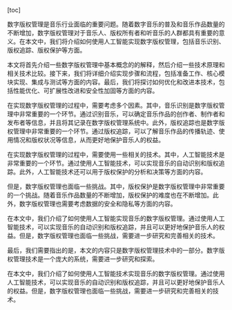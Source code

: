 
[toc]                    
                
                
数字版权管理是音乐行业面临的重要问题。随着数字音乐的普及和音乐作品数量的不断增加，数字版权管理对于音乐人、版权所有者和听音乐的人群都具有重要的意义。在本文中，我们将介绍如何使用人工智能实现数字版权管理，包括音乐识别、版权追踪、版权保护等方面。

本文将首先介绍一些数字版权管理中基本概念的的解释，然后介绍一些技术原理和相关技术比较。接下来，我们将详细介绍实现步骤和流程，包括准备工作、核心模块实现、集成与测试等方面的内容。最后，我们将探讨如何优化和改进本技术，包括性能优化、可扩展性改进和安全性加固等方面的内容。

在实现数字版权管理的过程中，需要考虑多个因素。其中，音乐识别是数字版权管理中非常重要的一个环节。通过识别音乐，可以确定音乐作品的创作者、制作者和发布者等信息，并且将其记录在数字版权管理系统中。此外，版权追踪也是数字版权管理中非常重要的一个环节。通过版权追踪，可以了解音乐作品的传播轨迹、使用情况和版权状况等信息，从而更好地保护音乐人的权益。

在实现数字版权管理的过程中，需要使用一些相关的技术。其中，人工智能技术是非常重要的一个环节。通过使用人工智能技术，可以实现音乐的自动识别和版权追踪。此外，人工智能技术还可以用于版权保护的分析和决策等方面的内容。

但是，数字版权管理也面临一些挑战。其中，版权保护是数字版权管理中非常重要的一个挑战。随着音乐作品数量的不断增加，版权保护的难度也在不断增加。此外，数字版权管理也需要考虑数据的安全和隐私等方面的内容。

在本文中，我们介绍了如何使用人工智能实现音乐的数字版权管理。通过使用人工智能技术，可以实现音乐的自动识别和版权追踪，并且可以更好地保护音乐人的权益。但是，数字版权管理也面临一些挑战，需要进一步研究和完善相关的技术。

最后，我们需要指出的是，本文的内容只是数字版权管理技术中的一部分。数字版权管理技术是一个庞大的系统，需要进一步研究和探索。

在本文中，我们介绍了如何使用人工智能技术实现音乐的数字版权管理。通过使用人工智能技术，可以实现音乐的自动识别和版权追踪，并且可以更好地保护音乐人的权益。但是，数字版权管理也面临一些挑战，需要进一步研究和完善相关的技术。

